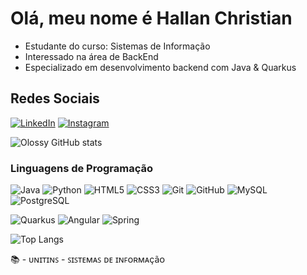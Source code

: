 #   Olá, meu nome é Hallan Christian 
- Estudante do curso: Sistemas de Informação
- Interessado na área de BackEnd
- Especializado em desenvolvimento backend com Java & Quarkus

## Redes Sociais
[![LinkedIn](https://img.shields.io/badge/linkedin-%230077B5.svg?style=for-the-badge&logo=linkedin&logoColor=white)](https://www.linkedin.com/in/hallanchristian)
[![Instagram](https://img.shields.io/badge/Instagram-E4405F?style=for-the-badge&logo=instagram&logoColor=white)](https://www.instagram.com/ch_hallan)

![Olossy GitHub stats](https://github-readme-stats.vercel.app/api?username=HallanChristian&show_icons=true&theme=cobalt)

### Linguagens de Programação 
![Java](https://img.shields.io/badge/Java-000?style=for-the-badge&logo=java)
![Python](https://img.shields.io/badge/Python-000?style=for-the-badge&logo=python)
![HTML5](https://img.shields.io/badge/HTML5-000?style=for-the-badge&logo=html5)
![CSS3](https://img.shields.io/badge/CSS3-000?style=for-the-badge&logo=css3&logoColor=264CE4)
![Git](https://img.shields.io/badge/git-000?style=for-the-badge&logo=git)
![GitHub](https://img.shields.io/badge/github-000?style=for-the-badge&logo=github)
![MySQL](https://img.shields.io/badge/mysql-000?style=for-the-badge&logo=mysql)
![PostgreSQL](https://img.shields.io/badge/PostgreSQL-000?style=for-the-badge&logo=postgresql)

![Quarkus](https://img.shields.io/badge/quarkus-%234794EB.svg?style=for-the-badge&logo=quarkus&logoColor=white)
![Angular](https://img.shields.io/badge/angular-%23DD0031.svg?style=for-the-badge&logo=angular&logoColor=white)
![Spring](https://img.shields.io/badge/spring-%236DB33F.svg?style=for-the-badge&logo=spring&logoColor=white)

![Top Langs](https://github-readme-stats.vercel.app/api/top-langs/?username=HallanChristian&layout=compact)

📚 - ᴜɴɪᴛɪɴꜱ - ꜱɪꜱᴛᴇᴍᴀꜱ ᴅᴇ ɪɴꜰᴏʀᴍᴀçãᴏ<br/>
